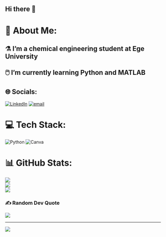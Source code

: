 ## Hi there 👋

# 💫 About Me:
## ⚗️ I’m a chemical engineering student at Ege University<br><br>🖱️ I’m currently learning Python and MATLAB


## 🌐 Socials:
[![LinkedIn](https://img.shields.io/badge/LinkedIn-%230077B5.svg?logo=linkedin&logoColor=white)](https://linkedin.com/in/DefneÖzbalcı) [![email](https://img.shields.io/badge/Email-D14836?logo=gmail&logoColor=white)](mailto:ozbal97@gmail.com) 

# 💻 Tech Stack:
![Python](https://img.shields.io/badge/python-3670A0?style=for-the-badge&logo=python&logoColor=ffdd54) ![Canva](https://img.shields.io/badge/Canva-%2300C4CC.svg?style=for-the-badge&logo=Canva&logoColor=white)
# 📊 GitHub Stats:
![](https://github-readme-stats.vercel.app/api?username=defne-ozbalci&theme=graywhite&hide_border=false&include_all_commits=false&count_private=false)<br/>
![](https://github-readme-streak-stats.herokuapp.com/?user=defne-ozbalci&theme=graywhite&hide_border=false)<br/>
![](https://github-readme-stats.vercel.app/api/top-langs/?username=defne-ozbalci&theme=graywhite&hide_border=false&include_all_commits=false&count_private=false&layout=compact)

### ✍️ Random Dev Quote
![](https://quotes-github-readme.vercel.app/api?type=horizontal&theme=radical)

---
[![](https://visitcount.itsvg.in/api?id=defne-ozbalci&icon=0&color=0)](https://visitcount.itsvg.in)

<!-- Proudly created with GPRM ( https://gprm.itsvg.in ) -->